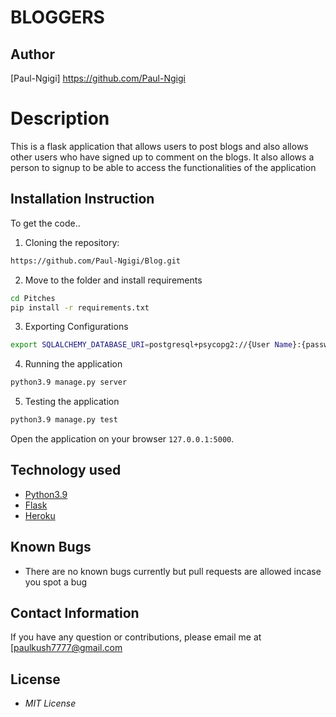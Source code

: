 # BLOGGERS
## Author

[Paul-Ngigi] https://github.com/Paul-Ngigi

# Description
This  is a flask application that allows users to post blogs and also allows other users who have signed up to comment on the blogs. It also allows a person to signup to be able to access the functionalities of the application


## Installation Instruction
To get the code..

1. Cloning the repository:
  ```bash
  https://github.com/Paul-Ngigi/Blog.git
  ```
2. Move to the folder and install requirements
  ```bash
  cd Pitches
  pip install -r requirements.txt
  ```
3. Exporting Configurations
  ```bash
  export SQLALCHEMY_DATABASE_URI=postgresql+psycopg2://{User Name}:{password}@localhost/{database name}
  ```
4. Running the application
  ```bash
  python3.9 manage.py server
  ```
5. Testing the application
  ```bash
  python3.9 manage.py test
  ```
Open the application on your browser `127.0.0.1:5000`.


## Technology used

* [Python3.9](https://www.python.org/)
* [Flask](http://flask.pocoo.org/)
* [Heroku](https://heroku.com)


## Known Bugs
* There are no known bugs currently but pull requests are allowed incase you spot a bug

## Contact Information 

If you have any question or contributions, please email me at [paulkush7777@gmail.com

## License
* *MIT License*